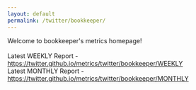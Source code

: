 ```yaml
---
layout: default
permalink: /twitter/bookkeeper/
---
```

Welcome to bookkeeper's metrics homepage!
<br><br>
Latest WEEKLY Report - <a href="https://twitter.github.io/metrics/twitter/bookkeeper/WEEKLY">https://twitter.github.io/metrics/twitter/bookkeeper/WEEKLY</a>
<br>
Latest MONTHLY Report - <a href="https://twitter.github.io/metrics/twitter/bookkeeper/MONTHLY">https://twitter.github.io/metrics/twitter/bookkeeper/MONTHLY</a>
<br>
